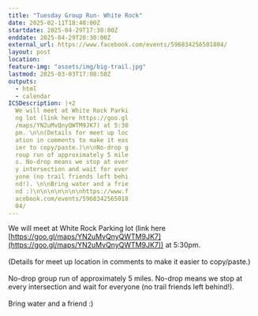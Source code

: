 ```yaml
---
title: "Tuesday Group Run- White Rock"
date: 2025-02-11T18:48:00Z
startdate: 2025-04-29T17:30:00Z
enddate: 2025-04-29T20:30:00Z
external_url: https://www.facebook.com/events/596834256501804/
layout: post
location: 
feature-img: "assets/img/big-trail.jpg"
lastmod: 2025-03-03T17:08:58Z
outputs:
  - html
  - calendar
ICSDescription: |+2
  We will meet at White Rock Parki  ng lot (link here https://goo.gl  /maps/YN2uMvQnyQWTM9JK7) at 5:30  pm. \n\n(Details for meet up loc  ation in comments to make it eas  ier to copy/paste.)\n\nNo-drop g  roup run of approximately 5 mile  s. No-drop means we stop at ever  y intersection and wait for ever  yone (no trail friends left behi  nd!). \n\nBring water and a frie  nd :)\n\n\n\n\n\n\nhttps://www.f  acebook.com/events/5968342565018  04/
---
```


We will meet at White Rock Parking lot (link here [https://goo.gl/maps/YN2uMvQnyQWTM9JK7](https://goo.gl/maps/YN2uMvQnyQWTM9JK7)) at 5&#58;30pm. <br>
  <br>
  (Details for meet up location in comments to make it easier to copy/paste.)<br>
  <br>
  No-drop group run of approximately 5 miles. No-drop means we stop at every intersection and wait for everyone (no trail friends left behind!). <br>
  <br>
  Bring water and a friend &#58;)<br>
  <br>
  <br>
  <br>
  <br>
  <br>
  <br>
  
